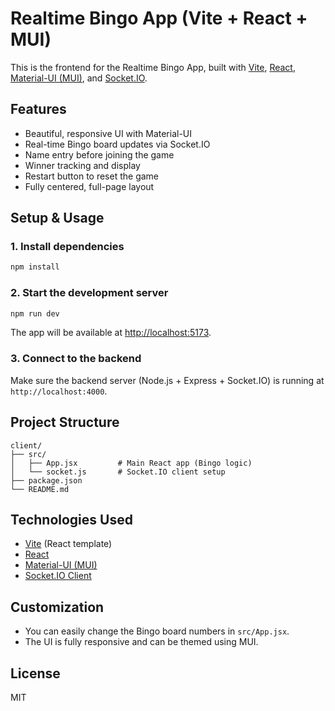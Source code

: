 # Realtime Bingo App (Vite + React + MUI)

This is the frontend for the Realtime Bingo App, built with [Vite](https://vitejs.dev/), [React](https://react.dev/), [Material-UI (MUI)](https://mui.com/), and [Socket.IO](https://socket.io/).

## Features
- Beautiful, responsive UI with Material-UI
- Real-time Bingo board updates via Socket.IO
- Name entry before joining the game
- Winner tracking and display
- Restart button to reset the game
- Fully centered, full-page layout

## Setup & Usage

### 1. Install dependencies
```sh
npm install
```

### 2. Start the development server
```sh
npm run dev
```

The app will be available at [http://localhost:5173](http://localhost:5173).

### 3. Connect to the backend
Make sure the backend server (Node.js + Express + Socket.IO) is running at `http://localhost:4000`.

## Project Structure
```
client/
├── src/
│   ├── App.jsx         # Main React app (Bingo logic)
│   └── socket.js       # Socket.IO client setup
├── package.json
└── README.md
```

## Technologies Used
- [Vite](https://vitejs.dev/) (React template)
- [React](https://react.dev/)
- [Material-UI (MUI)](https://mui.com/)
- [Socket.IO Client](https://socket.io/)

## Customization
- You can easily change the Bingo board numbers in `src/App.jsx`.
- The UI is fully responsive and can be themed using MUI.

## License
MIT
